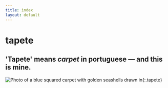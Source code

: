 ```yaml
---
title: index
layout: default
---
```


# tapete

## 'Tapete' means *carpet* in portuguese — and this is mine.

![Photo of a blue squared carpet with golden seashells drawn in]({{site.baseurl}}/assets/images/tapete.png "My bedroom carpet"){:.tapete}



